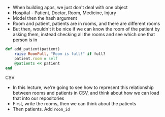 - When building apps, we just don't deal with one object
- Hospital - Patient, Doctor, Room, Medicine, Injury
- Model then the hash argument
- Room and patient, patients are in rooms, and there are different rooms
- But then, wouldn't it be nice if we can know the room of the patient by asking them, instead checking all the rooms and see which one that person is in

```rb
def add_patient(patient)
    raise RoomFull, "Room is full!" if full?
    patient.room = self
    @patients << patient
end
```

CSV

- In this lecture, we're going to see how to represent this relationship between rooms and patients in CSV, and think about how we can load that into our repositories
- First, write the rooms, then we can think about the patients
- Then patients. Add `room_id`

